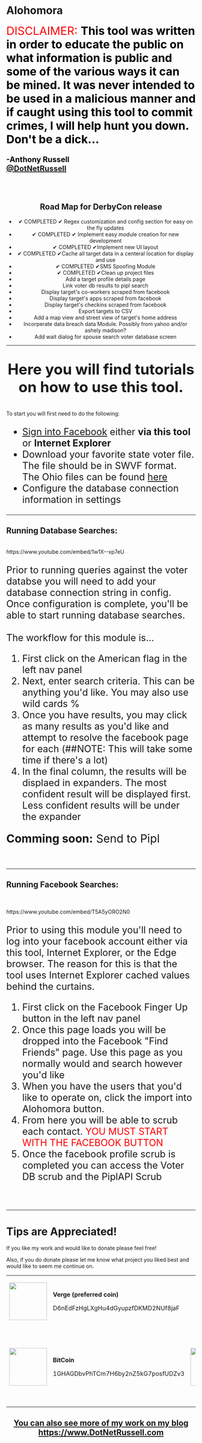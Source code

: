 # Alohomora

<html>
<meta http-equiv="X-UA-Compatible" content="IE=9" /> 

<body>
<p style="color:black;"><span style="color:red; font-size:30">DISCLAIMER:</span><span style="font-size:30"> <b>This tool was written in order to educate the public on what information is public and some of the various ways it can be mined. It was never intended to be used in a malicious manner and if caught using this tool to commit crimes, I will help hunt you down. Don't be a dick... </span><span style="font-size:20"></br></br> -Anthony Russell </br><a href="https://www.twitter.com/DotNetRussell">@DotNetRussell</a> </b> </span></p>

<center>
</br>
</br>
<h2> Road Map for DerbyCon release</h2>
<ul>
<li>✔ COMPLETED ✔ Regex customization and config section for easy on the fly updates</li>
<li>✔ COMPLETED ✔ Implement easy module creation for new development 
<li>✔ COMPLETED ✔Implement new UI layout</li>
<li>✔ COMPLETED ✔Cache all target data in a centeral location for display and use</li>
<li>✔ COMPLETED ✔SMS Spoofing Module</li>
<li>✔ COMPLETED ✔Clean up project files</li>
<li>Add a target profile details page</li>
<li>Link voter db results to pipl search</li>
<li>Display target's co-workers scraped from facebook</li>
<li>Display target's apps scraped from facebook</li>
<li>Display target's checkins scraped from facebook</li>
<li>Export targets to CSV</li>
<li>Add a map view and street view of target's home address</li>
<li>Incorperate data breach data Module. Possibly from yahoo and/or ashely madison?</li>
<li>Add wait dialog for spouse search voter database screen</li>
</ul>
<hr/>
<p style="font-size:39"><b>Here you will find tutorials on how to use this tool.</b></p>
</center>

<p style="font-size:30;">

To start you will first need to do the following:

<ul style="font-size:25">
<li><a href="https://www.facebook.com/login/">Sign into Facebook</a> either <b>via this tool</b> or <b>Internet Explorer</b></li>
<li>Download your favorite state voter file. The file should be in SWVF format. The Ohio files can be found <a href="https://www6.sos.state.oh.us/ords/f?p=111:1">here</a></li>
<li>Configure the database connection information in settings</li>

</ul>
<hr/>
<h2>
<b>Running Database Searches:</b>
</br>
</h2></br>
https://www.youtube.com/embed/1w1X--xp7eU
<p style="font-size:25">
Prior to running queries against the voter databse you will need to add your database connection string in config. Once configuration is complete, you'll be able to start running database searches. <br/><br/> The workflow for this module is... <br/>  </p>
</p>
<ol style="font-size:25">
<li>First click on the American flag in the left nav panel</li>
<li>Next, enter search criteria. This can be anything you'd like. You may also use wild cards %</li>
<li>Once you have results, you may click as many results as you'd like and attempt to resolve the facebook page for each (##NOTE: This will take some time if there's a lot) </li>
<li>In the final column, the results will be displaed in expanders. The most confident result will be displayed first. Less confident results will be under the expander</li>
</ol>
<span style="font-size:30">
<b>Comming soon:</b> Send to Pipl
</span>



</br></br>
<hr/>
<h2>
<b>Running Facebook Searches:</b>
</h2>
</br></br>
https://www.youtube.com/embed/T5A5yORO2N0
<p style="font-size:25">
Prior to using this module you'll need to log into your facebook account either via this tool, Internet Explorer, or the Edge browser. The reason for this is that the tool uses Internet Explorer cached values behind the curtains. 
</p>
<ol style="font-size:25">
<li>First click on the Facebook Finger Up button in the left nav panel</li>
<li>Once this page loads you will be dropped into the Facebook "Find Friends" page. Use this page as you normally would and search however you'd like</li>
<li>When you have the users that you'd like to operate on, click the import into Alohomora button.</li>
<li>From here you will be able to scrub each contact. <span style="color:red">YOU MUST START WITH THE FACEBOOK BUTTON </span></li>
<li>Once the facebook profile scrub is completed you can access the Voter DB scrub and the PiplAPI Scrub</li>
</ol>

</p>

</br>
</br>
<hr/>			
<div class="entry-content">

<h1>Tips are Appreciated!</h1>	
<p>If you like my work and would like to donate please feel free!</p>
<p>Also, if you do donate please let me know what project you liked best and would like to seem me continue on.</p>
<table>
<tr>
<td>
<p><strong> </strong></p>
<p><strong><img class="alignleft" src="https://i.imgur.com/Bv3gNuo.png" width="100" height="100" /></strong></p>
<p>&nbsp;</p>
</td>
<td>
<p><strong>Verge (preferred coin)</strong></p>
<p>D6nEdFzHgLXgHu4dGyupzfDKMD2NUf8jaF</p>
<p>&nbsp;</p>
</td>
</tr>
<tr>
<td>
<p><img class="alignleft" src="https://satoshinet.com/images/bitcoin_3.png" width="100" height="100" /></p>
<p>&nbsp;</p>
</td>
<td>
<p><strong>BitCoin</strong></p>
<p>1GHAGDbvPhTCm7H6by2nZ5kG7posfUDZv3</p>
<p>&nbsp;</p>
</td>
<td>
<p><img class="alignleft" src="https://media.coindesk.com/uploads/2014/02/Litecoin-logo.png" width="100" height="100" /></p>
<p>&nbsp;</p>
</td>
<td>
<p><strong>LiteCoin</strong></p>
<p>LWHEWKaYqgZvfPQWcscCCSBGRKRWnaz728</p>
<p>&nbsp;</p>
</td>
</tr>
</table>		


</div><!-- .entry-content -->



<center>
<h2><a href="https://www.DotNetRussell.com">You can also see more of my work on my blog https://www.DotNetRussell.com</a></h2>
</center>
</body>

</html>
